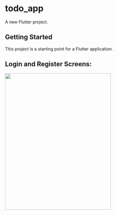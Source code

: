 # todo_app

A new Flutter project.

## Getting Started

This project is a starting point for a Flutter application.

## Login and Register Screens:
<img src="https://user-images.githubusercontent.com/96204940/188313730-58aa50eb-a120-48f2-926c-ae0568efc710.png" width="350" height="450">

